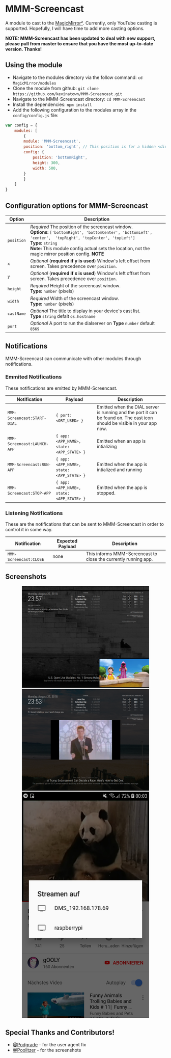 # MMM-Screencast
A module to cast to the [MagicMirror²](https://github.com/MichMich/MagicMirror/). Currently, only YouTube casting is supported. Hopefully, I will have time to add more casting options.

**NOTE: MMM-Screencast has been updated to deal with new support, please pull from master to ensure that you have the most up-to-date version. Thanks!**

## Using the module

* Navigate to the modules directory via the follow command: `cd MagicMirror/modules`
* Clone the module from github: `git clone https://github.com/kevinatown/MMM-Screencast.git`
* Navigate to the MMM-Screencast directory: `cd MMM-Screencast`
* Install the dependencies: `npm install`
* Add the following configuration to the modules array in the `config/config.js` file:
```js
var config = {
    modules: [
        {
		module: 'MMM-Screencast',
		position: 'bottom_right', // This position is for a hidden <div /> and not the screencast window
		config: {
			position: 'bottomRight',
			height: 300,
			width: 500,
		}
        }
    ]
}
```

## Configuration options for MMM-Screencast

| Option    | Description
|---------- |-----------
| `position`| *Required* The position of the screencast window. <br>**Options:** `['bottomRight', 'bottomCenter', 'bottomLeft', 'center',  'topRight', 'topCenter', 'topLeft']` <br>**Type:** `string` <br>**Note:** This module config actual sets the location, not the magic mirror position config. **NOTE**
| `x`       | *Optional* (**required if y is used**) Window's left offset from screen. Takes precedence over `position`.
| `y`       | *Optional* (**required if x is used**) Window's left offset from screen. Takes precedence over `position`.
| `height`  | *Required* Height of the screencast window. <br>**Type:** `number` (pixels)
| `width`   | *Required* Width of the screencast window. <br>**Type:** `number` (pixels)
| `castName`| *Optional* The title to display in your device's cast list. <br>**Type** `string` defalt `os.hostname`
| `port`    | *Optional* A port to run the dialserver on **Type** `number` default `8569`

## Notifications
MMM-Screencast can communicate with other modules through notifications.

### Emmited Notifications
These notifications are emitted by MMM-Screencast.

| Notification | Payload   | Description
|------------- |-----------|------------
| `MMM-Screencast:START-DIAL` | `{ port: <ORT_USED> }`  | Emitted when the DIAL server is running and the port it can be found on. The cast icon should be visible in your app now.
| `MMM-Screencast:LAUNCH-APP` | `{ app: <APP_NAME>, state: <APP_STATE> }` | Emitted when an app is intializing
| `MMM-Screencast:RUN-APP` | `{ app: <APP_NAME>, state: <APP_STATE> }` | Emitted when the app is intialized and running
| `MMM-Screencast:STOP-APP` | `{ app: <APP_NAME>, state: <APP_STATE> }` | Emitted when the app is stopped.

### Listening Notifications
These are the notifications that can be sent to MMM-Screencast in order to control it in some way.

| Notification | Expected Payload | Description
|------------- |------------------|------------
| `MMM-Screencast:CLOSE` | none | This informs MMM-Screencast to close the currently running app. 


## Screenshots

<p align="middle">
<img src="/screenshots/screenshot.png" width="400">
<img src="/screenshots/screenshot1.png" width="400">
<img src="/screenshots/screenshot2.jpg" width="400">
</p>

## Special Thanks and Contributors!
* [@Podgrade](https://github.com/Podgrade) - for the user agent fix
* [@Poolitzer](https://github.com/Poolitzer) - for the screenshots
